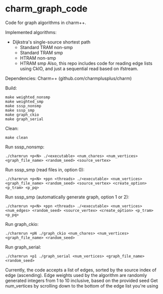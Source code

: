 # charm_graph_code
Code for graph algorithms in charm++.

Implemented algorithms:
* Dijkstra's single-source shortest path
    * Standard TRAM non-smp
    * Standard TRAM smp
    * HTRAM non-smp
    * HTRAM smp
Also, this repo includes code for reading edge lists using CkIO, and just a sequential read based on ifstream.

Dependencies: Charm++ (github.com/charmplusplus/charm)

Build:

```
make weighted_nonsmp
make weighted_smp
make sssp_nonsmp
make sssp_smp
make graph_ckio
make graph_serial
```

Clean:
```
make clean
```

Run sssp_nonsmp:
```
./charmrun +p<N> ./<executable> <num_chares> <num_vertices> <graph_file_name> <random_seed> <source_vertex>
```

Run sssp_smp (read files in, option 0):
```
./charmrun +p<N> +ppn <threads> ./<executable> <num_vertices> <graph_file_name> <random_seed> <source_vertex> <create_option> <p_tram> <p_pq>
```

Run sssp_smp (automatically generate graph, option 1 or 2):
```
./charmrun +p<N> +ppn <threads> ./<executable> <num_vertices> <num_edges> <random_seed> <source_vertex> <create_option> <p_tram> <p_pq>
```


Run graph_ckio:
```
./charmrun +pN ./graph_ckio <num_chares> <num_vertices> <graph_file_name> <random_seed>
```

Run graph_serial:
```
./charmrun +p1 ./graph_serial <num_vertices> <graph_file_name> <random_seed>
```

Currently, the code accepts a list of edges, sorted by the source index of edge (ascending).
Edge weights used by the algorithm are randomly generated integers from 1 to 10 inclusive, based on the provided seed
Get num_vertices by scrolling down to the bottom of the edge list you're using
